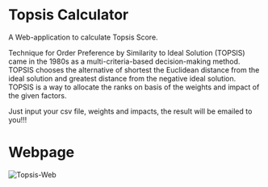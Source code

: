 <h1>Topsis Calculator</h1>
<p>A Web-application to calculate Topsis Score.</p>

<p>Technique for Order Preference by Similarity to Ideal Solution (TOPSIS) came in the 1980s as a multi-criteria-based decision-making method. TOPSIS chooses the alternative of shortest the Euclidean distance from the ideal solution and greatest distance from the negative ideal solution. TOPSIS is a way to allocate the ranks on basis of the weights and impact of the given factors. </p>

Just input your csv file, weights and impacts, the result will be emailed to you!!!

<h1>Webpage</h1>
<img src="https://i.imgur.com/JRIeeiy.png", alt="Topsis-Web">
